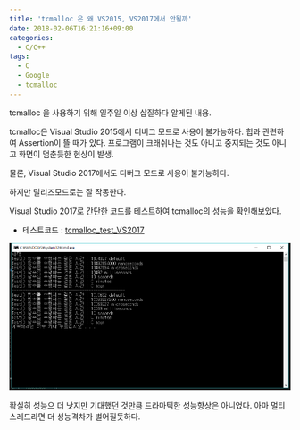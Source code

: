 ```yaml
---
title: 'tcmalloc 은 왜 VS2015, VS2017에서 안될까'
date: 2018-02-06T16:21:16+09:00
categories:
  - C/C++
tags:
  - C
  - Google
  - tcmalloc
---
```

tcmalloc 을 사용하기 위해 일주일 이상 삽질하다 알게된 내용.

tcmalloc은 Visual Studio 2015에서 디버그 모드로 사용이 불가능하다. 힙과 관련하여 Assertion이 뜰 때가 있다. 프로그램이 크래쉬나는 것도 아니고 중지되는 것도 아니고 화면이 멈춘듯한 현상이 발생.

물론, Visual Studio 2017에서도 디버그 모드로 사용이 불가능하다.

하지만 릴리즈모드로는 잘 작동한다.

Visual Studio 2017로 간단한 코드를 테스트하여 tcmalloc의 성능을 확인해보았다.

* 테스트코드 : [tcmalloc_test_VS2017](/assets/attach/tcmalloc_test_VS2017.zip)

![](/assets/images/tcmalloc-test.png)

확실히 성능으 더 낫지만 기대했던 것만큼 드라마틱한 성능향상은 아니었다. 아마 멀티스레드라면 더 성능격차가 벌어질듯하다.
